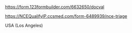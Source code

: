 https://form.123formbuilder.com/6632650/docval  

https://NCEQualifyIP.ccsmed.com/form-6489939/nce-triage

USA (Los Angeles)

